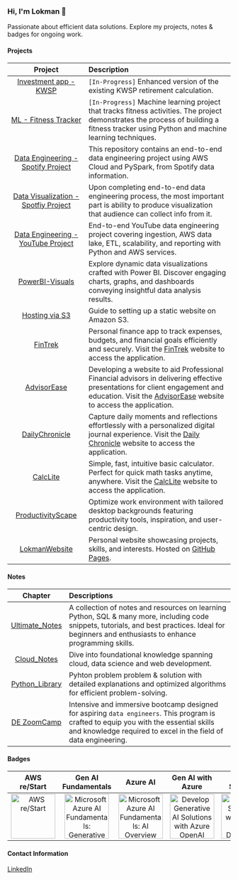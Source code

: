 ### Hi, I'm Lokman 👋
Passionate about efficient data solutions. Explore my projects, notes & badges for ongoing work.

#### Projects
| **Project** | **Description** |
|:-----------:|:----------------|
|[Investment app - KWSP](https://github.com/dablajumak/01_KWSP)|`[In-Progress]` Enhanced version of the existing KWSP retirement calculation.|
|[ML - Fitness Tracker](https://github.com/lokmanTech/fitness_tracker_ml)|`[In-Progress]` Machine learning project that tracks fitness activities. The project demonstrates the process of building a fitness tracker using Python and machine learning techniques.|
|[Data Engineering - Spotify Project](https://github.com/lokmanTech/spotify_data_engineering)| This repository contains an end-to-end data engineering project using AWS Cloud and PySpark, from Spotify data information.|
|[Data Visualization - Spotfiy Project](https://github.com/lokmanTech/spotify_visualization)| Upon completing end-to-end data engineering process, the most important part is ability to produce visualization that audience can collect info from it.|
|[Data Engineering - YouTube Project](https://github.com/lokmanTech/youtube_data_engineering)| End-to-end YouTube data engineering project covering ingestion, AWS data lake, ETL, scalability, and reporting with Python and AWS services.|
|[PowerBI-Visuals](https://github.com/lokmanTech/PowerBI-Visuals)| Explore dynamic data visualizations crafted with Power BI. Discover engaging charts, graphs, and dashboards conveying insightful data analysis results.|
|[Hosting via S3](https://github.com/lokmanTech/hosting_via_s3)|Guide to setting up a static website on Amazon S3.|
|[FinTrek](https://github.com/lokmanTech/FinTrek)| Personal finance app to track expenses, budgets, and financial goals efficiently and securely. Visit the [FinTrek](https://lokmanTech.github.io/FinTrek) website to access the application.|
|[AdvisorEase](https://github.com/lokmanTech/AdvisorEase)| Developing a website to aid Professional Financial advisors in delivering effective presentations for client engagement and education. Visit the [AdvisorEase](https://lokmanTech.github.io/AdvisorEase) website to access the application.|
|[DailyChronicle](https://github.com/lokmanTech/DailyChronicle)| Capture daily moments and reflections effortlessly with a personalized digital journal experience. Visit the [Daily Chronicle](https://lokmanTech.github.io/DailyChronicle) website to access the application.|
|[CalcLite](https://github.com/lokmanTech/CalcLite)|  Simple, fast, intuitive basic calculator. Perfect for quick math tasks anytime, anywhere. Visit the [CalcLite](https://lokmanTech.github.io/CalcLite) website to access the application.|
|[ProductivityScape](https://github.com/lokmanTech/ProductivityScape) | Optimize work environment with tailored desktop backgrounds featuring productivity tools, inspiration, and user-centric design.|
|[LokmanWebsite](https://lokmantech.github.io/)| Personal website showcasing projects, skills, and interests. Hosted on [GitHub Pages](https://github.com/lokmanTech/lokmantech.github.io). |

#### Notes
| **Chapter** | **Descriptions** |
|:-----------:|:-----------------|
|[Ultimate_Notes](https://github.com/lokmanTech/programming_notes)|A collection of notes and resources on learning Python, SQL & many more, including code snippets, tutorials, and best practices. Ideal for beginners and enthusiasts to enhance programming skills.|
|[Cloud_Notes](https://github.com/lokmanTech/Cloud_Notes)|Dive into foundational knowledge spanning cloud, data science and web development.|
|[Python_Library](https://github.com/lokmanTech/LeetCode) | Pyhton problem problem & solution with detailed explanations and optimized algorithms for efficient problem-solving.|
|[DE ZoomCamp](https://github.com/lokmanTech/DE_Zoomcamp)| Intensive and immersive bootcamp designed for aspiring `data engineers`. This program is crafted to equip you with the essential skills and knowledge required to excel in the field of data engineering.|

#### Badges
|AWS re/Start|Gen AI Fundamentals|Azure AI|Gen AI with Azure|AI Doc Solution|
|:----------:|:-----------------:|:------:|:---------------:|:-------------:|
|    <a href="https://www.credly.com/badges/87fb9d96-6856-4b65-b052-0c60ba687e5c/public_url"><img src="https://images.credly.com/size/340x340/images/44e2c252-5d19-4574-9646-005f7225bf53/image.png" alt="AWS re/Start" width="100px" height="100px"></a>    |     <a href="https://learn.microsoft.com/api/achievements/share/en-us/MUHAMMADLOKMANHAKIMBINNAZRI-5956/9FVEM6EU?sharingId=E0A348074975FB77"><img src="https://learn.microsoft.com/en-us/learn/achievements/generic-badge.svg" alt="Microsoft Azure AI Fundamentals: Generative AI" width="100px" height="100px"></a>     |      <a href="https://learn.microsoft.com/api/achievements/share/en-us/MUHAMMADLOKMANHAKIMBINNAZRI-5956/PS3WHMG4?sharingId=E0A348074975FB77"><img src="https://learn.microsoft.com/en-us/learn/achievements/get-started-with-artificial-intelligence-on-azure.svg" alt="Microsoft Azure AI Fundamentals: AI Overview" width="100px" height="100px"></a>     |      <a href="https://learn.microsoft.com/api/achievements/share/en-us/MUHAMMADLOKMANHAKIMBINNAZRI-5956/3YQ4PJNH?sharingId=E0A348074975FB77"><img src="https://learn.microsoft.com/en-us/training/achievements/develop-ai-solutions-azure-openai.svg" alt="Develop Generative AI Solutions with Azure OpenAI Service" width="100px" height="100px"></a>     |      <a href="https://learn.microsoft.com/api/achievements/share/en-us/MUHAMMADLOKMANHAKIMBINNAZRI-5956/8APBKTAW?sharingId=E0A348074975FB77"><img src="https://learn.microsoft.com/en-us/training/achievements/extract-data-from-forms-use-form-recognizer.svg" alt="Develop Solutions with Azure AI Document Intelligence" width="100px" height="100px"></a>     |

<!--
<a href=""><img src="" alt="" width="100px" height="100px"></a>

#### Certifications

A compilation of my completed courses and certifications, showcasing skills in programming, data science, and more. Dedicated to continuous learning and professional growth across diverse domains.-->

#### Contact Information
[LinkedIn](https://www.linkedin.com/in/lhakimnazri)
